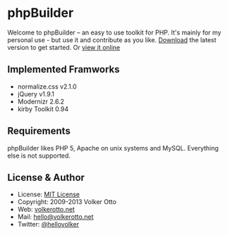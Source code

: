 # phpBuilder

Welcome to phpBuilder – an easy to use toolkit for PHP. It's mainly for my personal use - but use it and contribute as you like. [Download][download] the latest version to get started. Or [view it online][view]

## Implemented Framworks

- normalize.css v2.1.0
- jQuery v1.9.1
- Modernizr 2.6.2
- kirby Toolkit 0.94

## Requirements
phpBuilder likes PHP 5, Apache on unix systems and MySQL. Everything else is not supported.

## License & Author
- License: [MIT License][license]
- Copyright: 2009-2013 Volker Otto
- Web: [volkerotto.net][web]
- Mail: hello@volkerotto.net
- Twitter: [@hellovolker][twitter]

[view]: http://phpbuilder.webatu.com/
[web]: http://volkerotto.net
[license]: http://opensource.org/licenses/mit-license.php
[twitter]: http://twitter.com/hellovolker
[download]: https://github.com/l4ci/phpBuilder/archive/master.zip